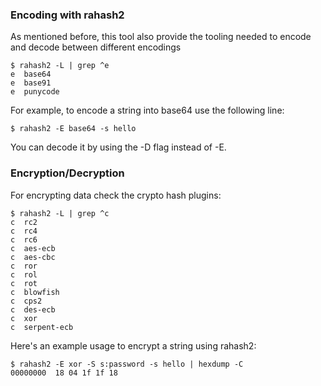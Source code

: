 ### Encoding with rahash2

As mentioned before, this tool also provide the tooling needed to encode and decode between different encodings

```console
$ rahash2 -L | grep ^e
e  base64
e  base91
e  punycode
```

For example, to encode a string into base64 use the following line:

```console
$ rahash2 -E base64 -s hello
```

You can decode it by using the -D flag instead of -E.

### Encryption/Decryption

For encrypting data check the crypto hash plugins:

```console
$ rahash2 -L | grep ^c
c  rc2
c  rc4
c  rc6
c  aes-ecb
c  aes-cbc
c  ror
c  rol
c  rot
c  blowfish
c  cps2
c  des-ecb
c  xor
c  serpent-ecb
```

Here's an example usage to encrypt a string using rahash2:

```console
$ rahash2 -E xor -S s:password -s hello | hexdump -C
00000000  18 04 1f 1f 18
```
